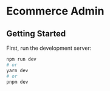 # Ecommerce Admin

## Getting Started

First, run the development server:

```bash
npm run dev
# or
yarn dev
# or
pnpm dev
```
